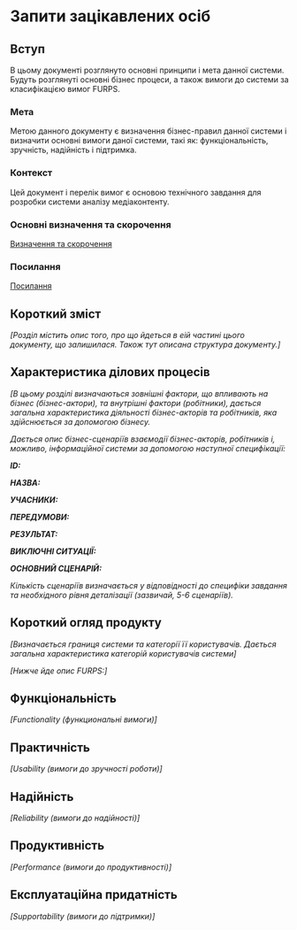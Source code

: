# Запити зацікавлених осіб

## Вступ

В цьому документі розглянуто основні принципи і мета данної системи. Будуть розглянуті основні бізнес процеси, а також вимоги до системи за класифікацією вимог FURPS. 

### Мета

Метою данного документу є визначення бізнес-правил данної системи і визначити основні вимоги даної системи, такі як: функціональність, зручність, надійність і підтримка.

### Контекст

Цей документ і перелік вимог є основою технічного завдання для розробки системи аналізу медіаконтенту.


### Основні визначення та скорочення

[Визначення та скорочення](state-of-the-art.md#основні-визначення)


### Посилання

[Посилання](state-of-the-art.md#посилання)


## Короткий зміст

*[Розділ містить опис того, про що йдеться в еій частині цього документу, що залишилася. 
Також тут описана структура документу.]*

## Характеристика ділових процесів

*[В цьому розділі визначаються зовнішні фактори, що впливають на бізнес (бізнес-актори), 
та внутрішні фактори (робітники), дається загальна характеристика діяльності бізнес-акторів 
та робітників, яка здійснюється за допомогою бізнесу.*

*Дається опис бізнес-сценаріїв взаємодії бізнес-акторів, робітників і, можливо, інформаційної системи за допомогою наступної
специфікації:*

   
***ID:***
    
***НАЗВА:***
    
***УЧАСНИКИ:***

***ПЕРЕДУМОВИ:***

***РЕЗУЛЬТАТ:***

***ВИКЛЮЧНІ СИТУАЦІЇ:***

***ОСНОВНИЙ СЦЕНАРІЙ:***

*Кількість сценаріїв визначається у відповідності до специфіки завдання та необхідного 
рівня деталізації (зазвичай, 5-6 сценаріїв).*

## Короткий огляд продукту

*[Визначається границя системи та категорії її користувачів. Дається загальна характеристика категорій користувачів
системи]*

*[Нижче йде опис FURPS:]*


## Функціональність

*[Functionality (функциональні вимоги)]*

## Практичність

*[Usability (вимоги до зручності роботи)]*

## Надійність

*[Reliability (вимоги до надійності)]*

## Продуктивність

*[Performance (вимоги до продуктивності)]*

## Експлуатаційна придатність

*[Supportability (вимоги до підтримки)]*
